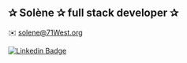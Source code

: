 ## ✰ Solène ✰ full stack developer ✰ 

✉️ solene@71West.org
 
[![Linkedin Badge](https://img.shields.io/badge/-LinkedIn-0e76a8?style=flat&labelColor=0e76a8&logo=linkedin&logoColor=white)](https://ca.linkedin.com/in/solene-delumeau/)   






